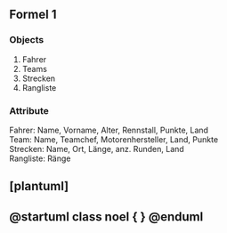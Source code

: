 ## Formel 1

### Objects
1. Fahrer
2. Teams
3. Strecken
4. Rangliste


### Attribute

Fahrer: Name, Vorname, Alter, Rennstall, Punkte, Land  
Team:   Name, Teamchef, Motorenhersteller, Land, Punkte  
Strecken: Name, Ort, Länge, anz. Runden, Land  
Rangliste: Ränge

[plantuml]
----
@startuml
class noel {
}
@enduml
----